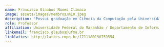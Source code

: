 ```yaml
---
name: Francisco Glaubos Nunes Clímaco
image: assets/images/membros/m10.jpeg
description: 'Possui graduação em Ciência da Computação pela Universidade Federal do Tocantins (2013), mestrado em Computação pela Universidade Federal Fluminense (2015) e doutorado em Engenharia de Sistemas e Computação pela Universidade Federal do Rio de Janeiro (2020). Atualmente é professor adjunto da Universidade Federal do Maranhão. Tem experiência na área de Ciência da Computação, com ênfase em Pesquisa Operacional, atuando principalmente nos seguintes temas: Otimização, Programação Linear e Não-Linear, Modelagem Matemática, Logística, e Transportes.'
role: Professor
affiliation: Universidade Federal do Maranhão / Departamento de Informática
linkemail: francisco.glaubos@ufma.br
linklattes: http://lattes.cnpq.br/1711180190759554
---
```


